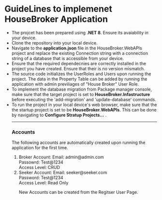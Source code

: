 <h1>GuideLines to implemenet HouseBroker Application </h1>

<ul>
  <li>The projcet has been prepared using <b>.NET 8</b>. Ensure its avaiability in your device.</li>
  <li>Clone the repository into your local device.</li>
  <li>Navigate to the <b>application.json</b> file in the HouseBroker.WebAPIs project and replace the existing Connection string with a connection string of a database that is accessible from your device.</li>
  <li>Ensure that the required dependecnies are correctly installed in the project you have created. Ensure that their is no version mismatch.</li>
  <li>The source code initializes the UserRoles and Users upon running the project. The data in the Property Table can be added by running the application with admin previliages of "House Broker" User Role. </li>
  <li>To implement the database migration from Package manager console, make sure that the target project is set to <b>HouseBroker.Infastructure</b> before executing the 'add-migration' and 'update-database' commands. </li>
  <li>To run the project in your local device's web browser, make sure that the the startup project is set to be <b>HouseBroker.WebAPIs</b>. This can be done by navigating to <b>Configure Stratup Projects...</b> .</li>

  <hr/>

  <h3>Accounts</h3>
  <p>The following accounts are automatically created upon running the application for the first time.</p>
<ol>
  <li>Broker Account: Email: admin@admin.com <br/> Passowrd: Test@1234 <br/> Access Level: CRUD </li>
  <li>Seeker Account: Email: seeker@seeker.com <br/> Password: Test@1234 <br/> Access Level: Read Only</li>

<p>New Accounts can be created from the Regitser User Page. </p>
</ol>
</ul>
